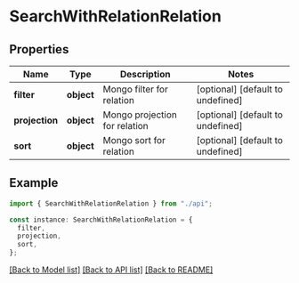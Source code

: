 # SearchWithRelationRelation

## Properties

| Name           | Type       | Description                   | Notes                             |
| -------------- | ---------- | ----------------------------- | --------------------------------- |
| **filter**     | **object** | Mongo filter for relation     | [optional] [default to undefined] |
| **projection** | **object** | Mongo projection for relation | [optional] [default to undefined] |
| **sort**       | **object** | Mongo sort for relation       | [optional] [default to undefined] |

## Example

```typescript
import { SearchWithRelationRelation } from "./api";

const instance: SearchWithRelationRelation = {
  filter,
  projection,
  sort,
};
```

[[Back to Model list]](../README.md#documentation-for-models) [[Back to API list]](../README.md#documentation-for-api-endpoints) [[Back to README]](../README.md)
